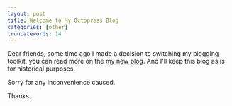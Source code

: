 ```yaml
---
layout: post
title: Welcome to My Octopress Blog
categories: [other]
truncatewords: 14
---
```


Dear friends, some time ago I made a decision to switching my blogging toolkit, you can read more on the [my new blog](http://yeevgen.github.com/). And I'll keep this blog as is for historical purposes.

Sorry for any inconvenience caused.

Thanks.
